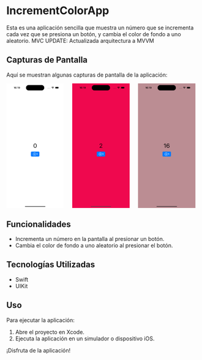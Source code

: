 # IncrementColorApp

Esta es una aplicación sencilla que muestra un número que se incrementa cada vez que se presiona un botón, y cambia el color de fondo a uno aleatorio. MVC
UPDATE: Actualizada arquitectura a MVVM


## Capturas de Pantalla

Aquí se muestran algunas capturas de pantalla de la aplicación:

<div style="display: flex; justify-content: space-between;">
<img src= "https://github.com/DanielCazorro/IncrementColorApp/blob/main/Screenshots/Screenshot1.png" width="150"style="margin-right: 10px;">
<img src= "https://github.com/DanielCazorro/IncrementColorApp/blob/main/Screenshots/Screenshot2.png" width="150"style="margin-right: 10px;">
<img src= "https://github.com/DanielCazorro/IncrementColorApp/blob/main/Screenshots/Screenshot3.png" width="150"style="margin-right: 10px;">
</div>

## Funcionalidades

- Incrementa un número en la pantalla al presionar un botón.
- Cambia el color de fondo a uno aleatorio al presionar el botón.

## Tecnologías Utilizadas

- Swift
- UIKit

## Uso

Para ejecutar la aplicación:
1. Abre el proyecto en Xcode.
2. Ejecuta la aplicación en un simulador o dispositivo iOS.

¡Disfruta de la aplicación!
